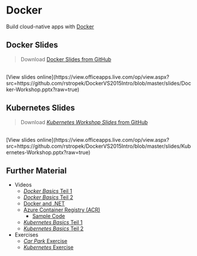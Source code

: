 # Docker

Build cloud-native apps with [Docker](https://www.docker.com/)


<!-- .slide: class="left" -->
## Docker Slides

> Download [Docker Slides from GitHub](https://github.com/rstropek/DockerVS2015Intro/blob/master/slides/Docker-Workshop.pptx?raw=true)<br/>
<br />
[View slides online](https://view.officeapps.live.com/op/view.aspx?src=https://github.com/rstropek/DockerVS2015Intro/blob/master/slides/Docker-Workshop.pptx?raw=true)


<!-- .slide: class="left" -->
## Kubernetes Slides

> Download [*Kubernetes Workshop Slides* from GitHub](https://github.com/rstropek/DockerVS2015Intro/blob/master/slides/Kubernetes-Workshop.pptx?raw=true)<br/>
<br />
[View slides online](https://view.officeapps.live.com/op/view.aspx?src=https://github.com/rstropek/DockerVS2015Intro/blob/master/slides/Kubernetes-Workshop.pptx?raw=true)


<!-- .slide: class="left" -->
## Further Material

* Videos
  * [*Docker Basics* Teil 1](https://youtu.be/_fmIEtnsAII)
  * [*Docker Basics* Teil 2](https://youtu.be/Qh7N5XtfZk0)
  * [Docker and .NET](https://youtu.be/U5BhtBiL7FY)
  * [Azure Container Registry (ACR)](https://youtu.be/k3o0Qm62hhg)
    * [Sample Code](https://github.com/rstropek/DockerVS2015Intro/tree/master/dockerDemos/17-azure-caas-v2)
  * [*Kubernetes Basics* Teil 1](https://youtu.be/HTTMglwLAB8)
  * [*Kubernetes Basics* Teil 2](https://youtu.be/m0LX-801Emw)
* Exercises
  * [*Car Park* Exercise](docker/9010-container-api)
  * [*Kubernetes* Exercise](docker/0020-kubernetes-intro)
